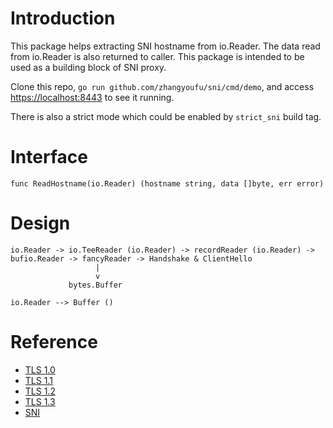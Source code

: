 # Introduction

This package helps extracting SNI hostname from io.Reader. The data read from io.Reader is also returned to caller. This package is intended to be used as a building block of SNI proxy.

Clone this repo, `go run github.com/zhangyoufu/sni/cmd/demo`, and access [https://localhost:8443](https://localhost:8443) to see it running.

There is also a strict mode which could be enabled by `strict_sni` build tag.

# Interface

```
func ReadHostname(io.Reader) (hostname string, data []byte, err error)
```

# Design

```
io.Reader -> io.TeeReader (io.Reader) -> recordReader (io.Reader) -> bufio.Reader -> fancyReader -> Handshake & ClientHello
                   |
                   v
             bytes.Buffer
```

```
io.Reader --> Buffer ()
```

# Reference

* [TLS 1.0](https://tools.ietf.org/html/rfc2246)
* [TLS 1.1](https://tools.ietf.org/html/rfc4346)
* [TLS 1.2](https://tools.ietf.org/html/rfc5246)
* [TLS 1.3](https://tools.ietf.org/html/rfc8446)
* [SNI](https://tools.ietf.org/html/rfc6066)
